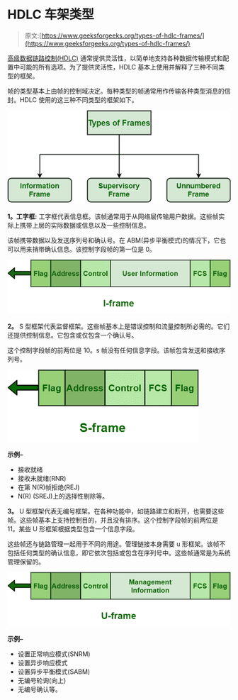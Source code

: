 # HDLC 车架类型

> 原文:[https://www.geeksforgeeks.org/types-of-hdlc-frames/](https://www.geeksforgeeks.org/types-of-hdlc-frames/)

[高级数据链路控制(HDLC)](https://www.geeksforgeeks.org/difference-between-high-level-data-link-control-hdlc-and-point-to-point-protocol-ppp/) 通常提供灵活性，以简单地支持各种数据传输模式和配置中可能的所有选项。为了提供灵活性，HDLC 基本上使用并解释了三种不同类型的框架。

帧的类型基本上由帧的控制域决定。每种类型的帧通常用作传输各种类型消息的信封。HDLC 使用的这三种不同类型的框架如下。

![](img/1469b56beac1a42ffb4225170510264f.png)

**1。工字框:**
工字框代表信息框。该帧通常用于从网络层传输用户数据。这些帧实际上携带上层的实际数据或信息以及一些控制信息。

该帧携带数据以及发送序列号和确认号。在 ABM(异步平衡模式)的情况下，它也可以用来捎带确认信息。该控制字段帧的第一位是 0。

![](img/9499c7b2f2b5a1cd77d9c51c930446dc.png)

**2。**
S 型框架代表监督框架。这些帧基本上是错误控制和流量控制所必需的。它们还提供控制信息。它包含或仅包含一个确认号。

这个控制字段帧的前两位是 10。s 帧没有任何信息字段。该帧包含发送和接收序列号。

![](img/beb9d487ab4dfd93a1b37715e8a1c4bc.png)

**示例–**

*   接收就绪
*   接收未就绪(RNR)
*   在第 N(R)帧拒绝(REJ)
*   N(R) (SREJ)上的选择性剔除等。

**3。**
U 型框架代表无编号框架。在各种功能中，如链路建立和断开，也需要这些帧。这些帧基本上支持控制目的，并且没有排序。这个控制字段帧的前两位是 11。某些 U 形框架根据类型包含一个信息字段。

这些帧还与链路管理一起用于不同的用途。管理链接本身需要 u 形框架。该帧不包括任何类型的确认信息，即它依次包括或包含在序列号中。这些帧通常是为系统管理保留的。

![](img/906719644d5f20879a835530713a031b.png)

**示例–**

*   设置正常响应模式(SNRM)
*   设置异步响应模式
*   设置异步平衡模式(SABM)
*   无编号轮询(向上)
*   无编号确认等。